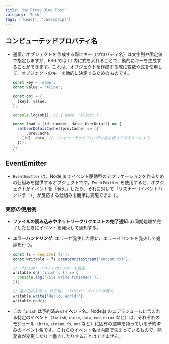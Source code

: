 ```yaml
---
title: 'My First Blog Post'
category: 'Tech'
tags: ['React', 'JavaScript']
---
```


## コンピューテッドプロパティ名

- 通常、オブジェクトを作成する際にキー（プロパティ名）は文字列や固定値で指定しますが、ES6 では `[]` 内に式を入れることで、動的にキーを生成することができます。これは、オブジェクトを作成する際に変数や式を使用して、オブジェクトのキーを動的に決定するためのものです。

  ```js
  const key = 'name';
  const value = 'Alice';

  const obj = {
    [key]: value,
  };

  console.log(obj); // { name: "Alice" }
  ```

  ```js
  const load = (id: number, data: UserDetail) => {
    setUserDetailCache((prevCache) => ({
      ...prevCache,
      [id]: data, // コンピューテッドプロパティ名を使ってidをキーにする
    }));
  };
  ```

## EventEmitter

- `EventEmitter` は、Node.js でイベント駆動型のアプリケーションを作るための仕組みを提供するオブジェクトです。`EventEmitter` を使用すると、オブジェクトがイベントを「発火」したり、それに対して「リスナー（イベントハンドラー）」が反応する仕組みを簡単に実現できます。

### 実際の使用例

- **ファイルの読み込みやネットワークリクエストの完了通知**: 非同期処理が完了したときにイベントを発火して通知する。
- **エラーハンドリング**: エラーが発生した際に、エラーイベントを発火して処理を行う。

  ```js
  const fs = require('fs');
  const writable = fs.createWriteStream('output.txt');

  // 'finish' イベントのリスナーを設定
  writable.on('finish', () => {
    console.log('File write finished!');
  });

  // 書き込みを行い、終了後に 'finish' イベントが発火
  writable.write('Hello, World!');
  writable.end();
  ```

- この `finish` は予約済みのイベント名。Node.js のコアモジュールに含まれる特定のイベント（`finish`, `close`, `data`, `end`, `error` など）は、それぞれのモジュール（`http`, `stream`, `fs`, `net` など）に固有の意味を持っている予約済みのイベント名です。これらのイベント名は内部で決まっているもので、開発者が変更したり上書きしたりすることはできません。
